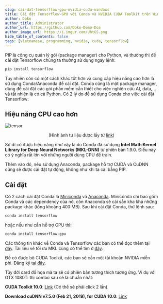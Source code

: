 ```yaml
---
slug: cai-dat-tensorflow-gpu-nvidia-cuda-windows
title: Cài đặt Tensorflow-GPU với Conda và NVIDIA CUDA Toolkit trên Windows
author: Doko
author_title: Administrator
author_url: https://github.com/Doko-Demo-Doa
author_image_url: https://i.imgur.com/UhtGS.png
hide_table_of_contents: false
tags: [vietnamese, programming, nvidia, cuda, tensorflow]
---
```



PIP là công cụ quản lý gói (package manager) cho Python, và thường thì để cài đặt Tensorflow chúng ta thường sử dụng ngay lệnh:

```bash
pip install tensorflow
```

Tuy nhiên còn có một cách khác tốt hơn và cung cấp hiệu năng cao hơn là sử dụng Conda/Anaconda để cài đặt. Conda cũng là một package manager, dùng để cài đặt các gói phần mềm cần thiết cho việc nghiên cứu AI, data,... và tất nhiên là có cả Python. Có 2 lý do để sử dụng Conda cho việc cài đặt Tensorflow:

## Hiệu năng CPU cao hơn

![tensor](https://i.ibb.co/pyMRkKW/Tensor-Flow-Training.png)

<center>(Hình ảnh tư liệu được lấy từ <a href="https://www.anaconda.com/tensorflow-in-anaconda/">link</a>)</center>

Sở dĩ có được hiệu năng như vậy là do Conda đã sử dụng **Intel Math Kernel Library for Deep Neural Networks (MKL-DNN)** từ phiên bản 1.9.0. Điều này có ý nghĩa rất lớn với những người dùng CPU để train.

Thêm vào đó, nếu sử dụng Anaconda, package hỗ trợ CUDA và CuDNN cũng sẽ được cài đặt tự động, không như khi ta cài bằng PIP.

## Cài đặt

Có 2 cách cài đặt Conda là [Miniconda](https://conda.io/miniconda.html) và [Anaconda](https://www.anaconda.com/download). Miniconda chỉ bao gồm Conda và các dependency của nó, còn Anaconda sẽ cài sẵn kha khá những package khác (tổng khoảng 400 MB). Sau khi cài đặt Conda, thử lệnh sau:

```bash
conda install tensorflow
```

hoặc nếu như cần hỗ trợ GPU thì:

```bash
conda install tensorflow-gpu
```

Các thông tin khác về Conda và Tensorflow các bạn có thể đọc thêm tại [đây](https://www.anaconda.com/blog/developer-blog/tensorflow-in-anaconda/). Tài liệu về tối ưu MKL cũng có thể tìm ở [đây](https://docs.anaconda.com/mkl-optimizations/).

Để có được bộ CUDA Toolkit, các bạn sẽ cần một tài khoản NVIDIA miễn phí. Đăng ký tại <a href="http://Cài đặt Tensorflow-GPU với Conda và NVIDIA CUDA Toolkit trên Windows">đây</a>.

Tùy đời card đồ họa mà ta sẽ có phiên bản tương thích tương ứng. Ví dụ với GTX 1080Ti thì combo sau sẽ là chuẩn nhất:

**CUDA Toolkit 10.0**: [Link](https://developer.nvidia.com/cuda-10.0-download-archive?target_os=Windows&target_arch=x86_64&target_version=10&target_type=exelocal) (Có thể sẽ phải click 2 lần).

**Download cuDNN v7.5.0 (Feb 21, 2019), for CUDA 10.0**: [Link](https://developer.nvidia.com/rdp/cudnn-archive)